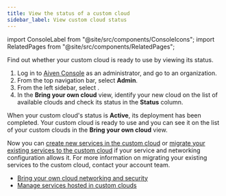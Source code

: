 ```yaml
---
title: View the status of a custom cloud
sidebar_label: View custom cloud status
---
```


import ConsoleLabel from "@site/src/components/ConsoleIcons";
import RelatedPages from "@site/src/components/RelatedPages";

Find out whether your custom cloud is ready to use by viewing its status.

1.  Log in to [Aiven Console](https://console.aiven.io/) as an
    administrator, and go to an organization.
1.  From the top navigation bar, select **Admin**.
1.  From the left sidebar, select <ConsoleLabel name="bringyourowncloud"/>.
1.  In the **Bring your own cloud** view, identify your new cloud on the
    list of available clouds and check its status in the **Status**
    column.

When your custom cloud's status is **Active**, its deployment has been completed. Your
custom cloud is ready to use and you can see it on the list of your custom clouds in the
**Bring your own cloud** view.

Now you can
[create new services in the custom cloud](/docs/platform/howto/byoc/manage-byoc-service#create-a-service-in-a-custom-cloud)
or
[migrate your existing services to the custom cloud](/docs/platform/howto/byoc/manage-byoc-service#migrate-an-existing-service-to-a-custom-cloud)
if your service and networking configuration allows it. For more information on migrating
your existing services to the custom cloud, contact your account team.

<RelatedPages/>

-   [Bring your own cloud networking and security](/docs/platform/howto/byoc/networking-security)
-   [Manage services hosted in custom clouds](/docs/platform/howto/byoc/manage-byoc-service)

